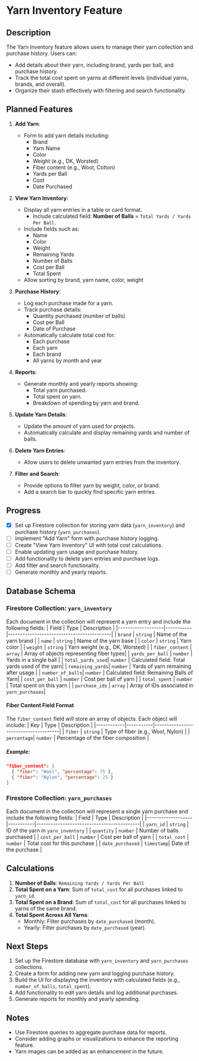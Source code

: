 # Yarn Inventory Feature

## Description
The Yarn Inventory feature allows users to manage their yarn collection and purchase history. Users can:
- Add details about their yarn, including brand, yards per ball, and purchase history.
- Track the total cost spent on yarns at different levels (individual yarns, brands, and overall).
- Organize their stash effectively with filtering and search functionality.

## Planned Features
1. **Add Yarn**:
   - Form to add yarn details including:
     - Brand
     - Yarn Name
     - Color
     - Weight (e.g., DK, Worsted)
     - Fiber content (e.g., Wool, Cotton)
     - Yards per Ball
     - Cost
     - Date Purchased

2. **View Yarn Inventory**:
   - Display all yarn entries in a table or card format.
     - Include calculated field: **Number of Balls** = `Total Yards / Yards Per Ball`.
   - Include fields such as:
     - Name
     - Color
     - Weight
     - Remaining Yards
     - Number of Balls
     - Cost per Ball
     - Total Spent
   - Allow sorting by brand, yarn name, color, weight

3. **Purchase History**:
   - Log each purchase made for a yarn.
   - Track purchase details:
     - Quantity purchased (number of balls)
     - Cost per Ball
     - Date of Purchase
   - Automatically calculate total cost for:
     - Each purchase
     - Each yarn
     - Each brand
     - All yarns by month and year

4. **Reports**:
   - Generate monthly and yearly reports showing:
     - Total yarn purchased.
     - Total spent on yarn.
     - Breakdown of spending by yarn and brand. 

5. **Update Yarn Details**:
   - Update the amount of yarn used for projects.
   - Automatically calculate and display remaining yards and number of balls.

6. **Delete Yarn Entries**:
   - Allow users to delete unwanted yarn entries from the inventory.

7. **Filter and Search**:
   - Provide options to filter yarn by weight, color, or brand.
   - Add a search bar to quickly find specific yarn entries.

## Progress
- [x] Set up Firestore collection for storing yarn data (`yarn_inventory`) and purchase history (`yarn_purchases`).
- [ ] Implement "Add Yarn" form with purchase history logging.
- [ ] Create "View Yarn Inventory" UI with total cost calculations.
- [ ] Enable updating yarn usage and purchase history.
- [ ] Add functionality to delete yarn entries and purchase logs.
- [ ] Add filter and search functionality.
- [ ] Generate monthly and yearly reports.

## Database Schema
### Firestore Collection: `yarn_inventory`
Each document in the collection will represent a yarn entry and include the following fields:
| Field            | Type      | Description                               |
|-------------------|-----------|-------------------------------------------|
| `brand`          | `string`  | Name of the yarn brand                   |
| `name`           | `string`  | Name of the yarn base                    |
| `color`          | `string`  | Yarn color                               |
| `weight`         | `string`  | Yarn weight (e.g., DK, Worsted)          |
| `fiber_content`  | `array`   | Array of objects representing fiber types|
| `yards_per_ball` | `number`  | Yards in a single ball                   |
| `total_yards_used`| `number`  | Calculated field: Total yards used of the yarn|
| `remaining_yards`| `number`  | Yards of yarn remaining after usage      |
| `number_of_balls`| `number`  | Calculated field: Remaining Balls of Yarn|
| `cost_per_ball`  | `number`  | Cost per ball of yarn                    |
| `total_spent`    | `number`  | Total spent on this yarn                 |
| `purchase_ids`   | `array`   | Array of IDs associated in `yarn_purchases`|

#### Fiber Content Field Format
The `fiber_content` field will store an array of objects. Each object will include:
| Key        | Type      | Description                          |
|------------|-----------|--------------------------------------|
| `fiber`    | `string`  | Type of fiber (e.g., Wool, Nylon)    |
| `percentage`| `number`  | Percentage of the fiber composition |

##### Example: 
```json
"fiber_content": [
  { "fiber": "Wool", "percentage": 75 },
  { "fiber": "Nylon", "percentage": 25 }
]
```

### Firestore Collection: `yarn_purchases`
Each document in the collection will represent a single yarn purchase and include the following fields:
| Field            | Type      | Description                               |
|-------------------|-----------|-------------------------------------------|
| `yarn_id`        | `string`  | ID of the yarn in `yarn_inventory`        |
| `quantity`       | `number`  | Number of balls purchased                |
| `cost_per_ball`  | `number`  | Cost per ball of yarn                    |
| `total_cost`     | `number`  | Total cost for this purchase             |
| `date_purchased` | `timestamp`| Date of the purchase                     |

## Calculations
1. **Number of Balls**: `Remaining Yards / Yards Per Ball`
2. **Total Spent on a Yarn**: Sum of `total_cost` for all purchases linked to `yarn_id`.
3. **Total Spent on a Brand**: Sum of `total_cost` for all purchases linked to yarns of the same brand.
4. **Total Spent Across All Yarns**:
   - Monthly: Filter purchases by `date_purchased` (month).
   - Yearly: Filter purchases by `date_purchased` (year).

## Next Steps
1. Set up the Firestore database with `yarn_inventory` and `yarn_purchases` collections.
2. Create a form for adding new yarn and logging purchase history.
3. Build the UI for displaying the inventory with calculated fields (e.g., `number_of_balls`, `total_spent`).
4. Add functionality to edit yarn details and log additional purchases.
5. Generate reports for monthly and yearly spending.

## Notes
- Use Firestore queries to aggregate purchase data for reports.
- Consider adding graphs or visualizations to enhance the reporting feature.
- Yarn images can be added as an enhancement in the future.
